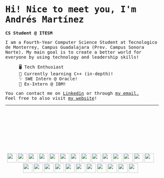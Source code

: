 <!DOCTYPE html>
<html>
<head>
    <link rel="stylesheet" href="https://cdn.jsdelivr.net/gh/devicons/devicon@v2.15.1/devicon.min.css"/>
</head>
<body>
    <!--
    <div style="float: left; margin-right: 50px;">
         <img src="images/main.png" width="260" align="left"/>
    </div>
     -->
    <div style = "margin-left: 10px">
        <samp>
                <h1>Hi! Nice to meet you, I'm Andrés Martínez</h1>
            <strong>CS Student @ ITESM</strong>
            <p>I am a Fourth-Year Computer Science Student at Tecnologico de Monterrey, Campus Guadalajara (Prev. Campus Sonora Norte). My main goal is to create a better world for everyone by using technology and leadership skills!</p>
            <ul style = "margin-left: 20px">
                🖥️ Tech Enthusiast
                <br/>🌱 Currently learning C++ (in-depth)!
                <br/>✨ SWE Intern @ Oracle!
                <br/>🧠 Ex-Intern @ IBM!
            </ul>
            <p>You can contact me on <a href = "https://www.linkedin.com/in/andresdanielmtz/">Linkedin</a> or through <a href ="mailto@andresdanielmtz">my email.</a><br/>
            Feel free to also visit <a href="https://andresdanielmtz.netlify.app/">my website</a>!</p>
        </samp>
        <hr/>
    </div>
    <br/>
    <br/>
    <br/>
    <div style="text-align: center; margin-top: 20px; margin-top: 90px">
        <img src="https://cdn.jsdelivr.net/gh/devicons/devicon/icons/python/python-plain.svg" width="30"/>
        <img src="https://cdn.jsdelivr.net/gh/devicons/devicon/icons/cplusplus/cplusplus-plain.svg" width="30"/>
        <img src="https://cdn.jsdelivr.net/gh/devicons/devicon/icons/swift/swift-original.svg" width="30"/>
        <img src="https://cdn.jsdelivr.net/gh/devicons/devicon/icons/javascript/javascript-plain.svg" width="30"/>
        <img src="https://cdn.jsdelivr.net/gh/devicons/devicon/icons/typescript/typescript-plain.svg" width="30"/>
        <img src="https://cdn.jsdelivr.net/gh/devicons/devicon/icons/html5/html5-plain.svg" width="30"/>
        <img src="https://cdn.jsdelivr.net/gh/devicons/devicon/icons/css3/css3-plain.svg" width="30"/>
        <img src="https://cdn.jsdelivr.net/gh/devicons/devicon/icons/arduino/arduino-original.svg" width="30"/>
        <img src="https://cdn.jsdelivr.net/gh/devicons/devicon/icons/c/c-line.svg" width="30"/>
        <img src="https://cdn.jsdelivr.net/gh/devicons/devicon/icons/git/git-original.svg" width="30"/>
        <img src="https://cdn.jsdelivr.net/gh/devicons/devicon/icons/matlab/matlab-line.svg" width="30"/>
        <img src="https://cdn.jsdelivr.net/gh/devicons/devicon/icons/jupyter/jupyter-original.svg" width="30"/>
        <img src="https://cdn.jsdelivr.net/gh/devicons/devicon/icons/figma/figma-original.svg" width="30"/>
        <img src="https://cdn.jsdelivr.net/gh/devicons/devicon/icons/react/react-original.svg" width="30"/>
        <img src="https://cdn.jsdelivr.net/gh/devicons/devicon/icons/heroku/heroku-original.svg" width="30"/>
        <img src="https://cdn.jsdelivr.net/gh/devicons/devicon/icons/xcode/xcode-plain.svg" width="30"/>
        <img src="https://cdn.jsdelivr.net/gh/devicons/devicon/icons/vscode/vscode-original.svg" width="30"/>
        <img src="https://cdn.jsdelivr.net/gh/devicons/devicon/icons/r/r-original.svg" width="30"/>
        <img src="https://cdn.jsdelivr.net/gh/devicons/devicon/icons/nodejs/nodejs-original.svg" width="30"/>
        <img src="https://cdn.jsdelivr.net/gh/devicons/devicon/icons/linux/linux-original.svg" width="30"/>
        <img src="https://cdn.jsdelivr.net/gh/devicons/devicon/icons/sass/sass-original.svg" width="30"/>
        <img src="https://cdn.jsdelivr.net/gh/devicons/devicon@latest/icons/astro/astro-original.svg" width="30" />
        <img src="https://cdn.jsdelivr.net/gh/devicons/devicon@latest/icons/androidstudio/androidstudio-original.svg" width="30"/>
         <img src="https://cdn.jsdelivr.net/gh/devicons/devicon@latest/icons/firebase/firebase-original.svg" width="30" />
         <img src="https://cdn.jsdelivr.net/gh/devicons/devicon@latest/icons/vuejs/vuejs-original.svg" width="30" />

</body>
</html>
